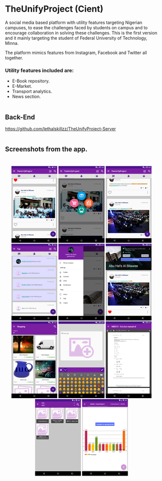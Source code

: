 # TheUnifyProject (Cient)
 A social media based platform with utility features targeting Nigerian campuses, to ease the challenges faced by students on campus and to encourage collaboration in solving these challenges.  This is the first version and it mainly targeting the student of Federal University of Technology, Minna.
 
 The platform mimics features from Instagram, Facebook and Twitter all together.<br> 
 
### Utility features included are:<br>
 * E-Book repository.<br>
 * E-Market.<br>
 * Transport analytics.<br>
 * News section.<br><br>

## Back-End  
 https://github.com/lethalskillzz/TheUnifyProject-Server<br><br>
  
## Screenshots from the app.<br><br>      

<p align="center">
 <img src="/screen grabs/device-2016-02-24-151209.png" width="30%">
 <img src="/screen grabs/device-2016-02-21-192659.png" width="30%">
 <img src="/screen grabs/device-2016-02-20-202043.png" width="30%">
 <img src="/screen grabs/device-2016-02-12-110550.png" width="30%">
 <img src="/screen grabs/device-2016-02-21-213741.png" width="30%">
 <img src="/screen grabs/device-2016-02-24-150654.png" width="30%">
 <img src="/screen grabs/device-2016-02-21-193225.png" width="30%">
 <img src="/screen grabs/device-2016-02-12-110247.png" width="30%">
 <img src="/screen grabs/device-2016-02-21-215718.png" width="30%">
 <img src="/screen grabs/device-2016-02-12-110157.png" width="30%">
 <img src="/screen grabs/device-2016-02-12-110122.png" width="30%">
 </p>
